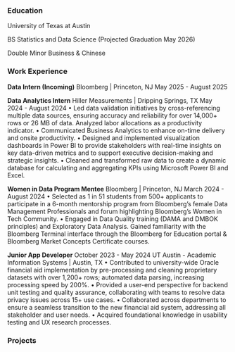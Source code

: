 ### Education
University of Texas at Austin

BS Statistics and Data Science (Projected Graduation May 2026)

Double Minor Business & Chinese

### Work Experience
**Data Intern (Incoming)**
Bloomberg | Princeton, NJ
May 2025 - August 2025

**Data Analytics Intern**
Hiller Measurements | Dripping Springs, TX 
May 2024 - August 2024
• Led data validation initiatives by cross-referencing multiple data sources, ensuring accuracy and reliability for over 14,000+ rows or 26 MB of data. Analyzed labor allocations as a productivity indicator.
• Communicated Business Analytics to enhance on-time delivery and onsite productivity.
• Designed and implemented visualization dashboards in Power BI to provide stakeholders with real-time insights on key data-driven metrics and to support executive decision-making and strategic insights.
• Cleaned and transformed raw data to create a dynamic database for calculating and aggregating KPIs using Microsoft Power BI and Excel.

**Women in Data Program Mentee**
Bloomberg | Princeton, NJ 
March 2024 - August 2024 
• Selected as 1 in 51 students from 500+ applicants to participate in a 6-month mentorship program from Bloomberg’s female Data Management Professionals and forum highlighting Bloomberg’s Women in Tech Community.
• Engaged in Data Quality training (DAMA and DMBOK principles) and Exploratory Data Analysis. Gained familiarity with the Bloomberg Terminal interface through the Bloomberg for Education portal & Bloomberg Market Concepts Certificate courses.

**Junior App Developer** October 2023 - May 2024 
UT Austin - Academic Information Systems | Austin, TX
• Contributed to university-wide Oracle financial aid implementation by pre-processing and cleaning proprietary datasets with over 1,200+ rows; automated data parsing, increasing processing speed by 200%.
• Provided a user-end perspective for backend unit testing and quality assurance, collaborating with teams to resolve data privacy issues across 15+ use cases.
• Collaborated across departments to ensure a seamless transition to the new financial aid system, addressing all stakeholder and user needs.
• Acquired foundational knowledge in usability testing and UX research processes.

### Projects
